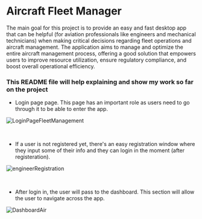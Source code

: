 <h1>Aircraft Fleet Manager</h1>

The main goal for this project is to provide an easy and fast desktop app that can be helpful (for aviation professionals like engineers and mechanical technicians) when making critical decisions regarding fleet operations and aircraft management. The application aims to manage and optimize the entire aircraft management process, offering a good solution that empowers users to improve resource utilization, ensure regulatory compliance, and boost overall operational efficiency.

<h3><b>This README file will help explaining and show my work so far on the project</b></h3>

- Login page page. This page has an important role as users need to go through it to be able to enter the app.
  
![LoginPageFleetManagement](https://github.com/13xpe/FinalProjectAircraftFleetManager/assets/124820216/e5b80565-1066-4a37-b847-30aa95e108c8)

<br> 

- If a user is not registered yet, there's an easy registration window where they input some of their info and they can login in the moment (after registeration).

![engineerRegistration](https://github.com/13xpe/FinalProjectAircraftFleetManager/assets/124820216/3ab31824-22f2-4b74-b766-20de0065441f)

<br> 

- After login in, the user will pass to the dashboard. This section will allow the user to navigate across the app.

![DashboardAir](https://github.com/13xpe/FinalProjectAircraftFleetManager/assets/124820216/d40b3cbe-0d8d-4626-b749-63e68ff0498b)

<br>





